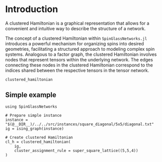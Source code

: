 # Introduction
A clustered Hamiltonian is a graphical representation that allows for a convenient and intuitive way to describe the structure of a network.

The concept of a clustered Hamiltonian within `SpinGlassNetworks.jl` introduces a powerful mechanism for organizing spins into desired geometries, facilitating a structured approach to modeling complex spin systems. Analogous to a factor graph, the clustered Hamiltonian involves nodes that represent tensors within the underlying network. The edges connecting these nodes in the clustered Hamiltonian correspond to the indices shared between the respective tensors in the tensor network.

```@docs
clustered_hamiltonian
```

## Simple example

```@example
using SpinGlassNetworks

# Prepare simple instance
instance = "$(@__DIR__)/../../src/instances/square_diagonal/5x5/diagonal.txt"
ig = ising_graph(instance)

# Create clustered Hamiltonian
cl_h = clustered_hamiltonian(
    ig,
    cluster_assignment_rule = super_square_lattice((5,5,4))
)
```